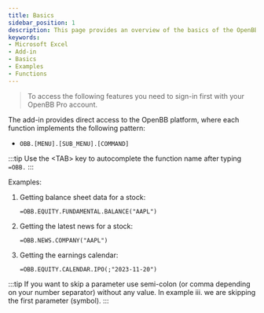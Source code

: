 ```yaml
---
title: Basics
sidebar_position: 1
description: This page provides an overview of the basics of the OpenBB add-in for Microsoft Excel. It covers the basic usage of the add-in and the available functions.
keywords:
- Microsoft Excel
- Add-in
- Basics
- Examples
- Functions
---
```


> To access the following features you need to sign-in first with your OpenBB Pro account.

The add-in provides direct access to the OpenBB platform, where each function implements the following pattern:

- `OBB.[MENU].[SUB_MENU].[COMMAND]`

:::tip
Use the <TAB\> key to autocomplete the function name after typing `=OBB.`
:::

Examples:

1. Getting balance sheet data for a stock:

    ```excel
    =OBB.EQUITY.FUNDAMENTAL.BALANCE("AAPL")
    ```

2. Getting the latest news for a stock:

    ```excel
    =OBB.NEWS.COMPANY("AAPL")
    ```

3. Getting the earnings calendar:

    ```excel
    =OBB.EQUITY.CALENDAR.IPO(;"2023-11-20")
    ```

:::tip
If you want to skip a parameter use semi-colon (or comma depending on your number separator) without any value. In example iii. we are skipping the first parameter (symbol).
:::
